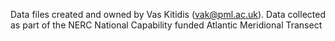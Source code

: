 Data files created and owned by Vas Kitidis (vak@pml.ac.uk).  Data collected as part of the NERC National Capability funded Atlantic Meridional Transect
